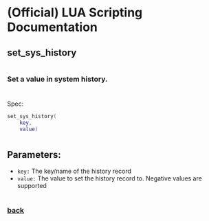 
# (Official) LUA Scripting Documentation

## set_sys_history
#
### Set a value in system history.
#
Spec:
```lua
set_sys_history(
	key,
	value)
```
#
## Parameters:
- `key:` The key/name of the history record
- `value:` The value to set the history record to. Negative values are supported
#  

### [back](../history)
